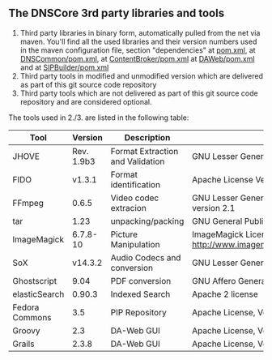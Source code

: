 ## The DNSCore 3rd party libraries and tools

1. Third party libraries in binary form, automatically pulled from the net via maven. You'll find all the used libraries and their version numbers used in the maven configuration file, section "dependencies" at [pom.xml](../../../../pom.xml), at [DNSCommon/pom.xml](../../../../DNSCommon/pom.xml), at [ContentBroker/pom.xml](../../../../ContentBroker/pom.xml) at [DAWeb/pom.xml](../../../../DAWeb/pom.xml) and at   [SIPBuilder/pom.xml](../../../../SIP-Builder/pom.xml)
2. Third party tools in modified and unmodified version which are delivered as part of this git source code repository
3. Third party tools which are not delivered as part of this git source code repository and are considered optional. 

The tools used in 2./3. are listed in the following table:

| Tool | Version | Description | License|
|---|---|---|---|
JHOVE | Rev. 1.9b3 | Format Extraction and Validation| GNU Lesser General Public License (LGPL). |
FIDO | v1.3.1 | Format identification | Apache License Version 2.0, January 2004 |
FFmpeg| 0.6.5 | Video codec extracion | GNU Lesser General Public License (LGPL) version 2.1 |
tar | 1.23 | unpacking/packing | GNU General Public License v3 or later |
ImageMagick |  6.7.8-10 | Picture Manipulation | ImageMagick License http://www.imagemagick.org/script/license.php |
SoX | v14.3.2 | Audio Codecs and conversion  | GNU Lesser General Public License |
Ghostscript |9.04|PDF conversion| GNU Affero General Public License  |
elasticSearch |0.90.3|Indexed Search|Apache 2 license|
Fedora Commons |3.5|PIP Repository |  Apache License, Version 2.0 |
Groovy |2.3|DA-Web GUI | Apache License, Version 2.0 |
Grails | 2.3.8 | DA-Web GUI | Apache License, Version 2.0 |



